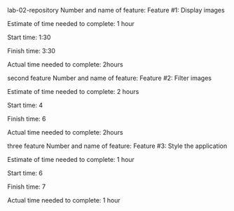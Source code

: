 lab-02-repository
Number and name of feature: Feature #1: Display images

Estimate of time needed to complete: 1 hour

Start time: 1:30

Finish time: 3:30

Actual time needed to complete: 2hours

second feature
Number and name of feature: Feature #2: Filter images

Estimate of time needed to complete: 2 hours

Start time: 4

Finish time: 6

Actual time needed to complete: 2hours

three feature
Number and name of feature: Feature #3: Style the application

Estimate of time needed to complete: 1 hour

Start time: 6

Finish time: 7

Actual time needed to complete: 1 hour